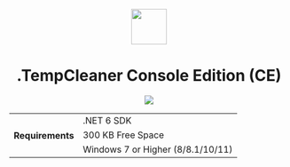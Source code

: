 <p align="center"><img height="64" width="64" src="https://user-images.githubusercontent.com/91411319/204083875-6a236dba-412f-4b62-b986-e35d4426130e.png"></p>
<h1 align="center">.TempCleaner Console Edition (CE)</h1>
<p align="center"><img src="https://user-images.githubusercontent.com/91411319/204085962-1bbf2e0a-a994-4b08-aac5-d60c26a19f1a.png"></p>
<table align="center">
  <tr>
    <th rowspan="3"><b> Requirements </b></th>
    <td> .NET 6 SDK </tr>
    <td> 300 KB Free Space </td>
  </tr>
  <tr>
    <td> Windows 7 or Higher (8/8.1/10/11) </td>  
  </tr>
</table>
